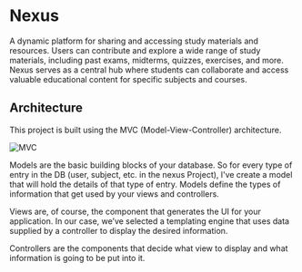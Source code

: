 # Nexus

A dynamic platform for sharing and accessing study materials and resources. Users can contribute and explore a wide range of study materials, including past exams, midterms, quizzes, exercises, and more. Nexus serves as a central hub where students can collaborate and access valuable educational content for specific subjects and courses.

## Architecture

This project is built using the MVC (Model-View-Controller) architecture.

![MVC](https://media.geeksforgeeks.org/wp-content/uploads/20220224160807/Model1.png)

Models are the basic building blocks of your database. So for every type of entry in the DB (user, subject, etc. in the nexus Project), l've create a model that will hold the details of that type of entry. Models define the types of information that get used by your views and controllers.

Views are, of course, the component that generates the UI for your application. In our case, we’ve selected a templating engine that uses data supplied by a controller to display the desired information.

Controllers are the components that decide what view to display and what information is going to be put into it.